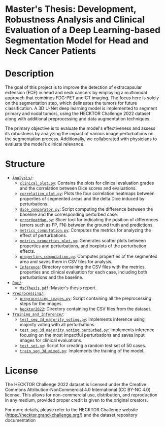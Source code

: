 # Master's Thesis: Development, Robustness Analysis and Clinical Evaluation of a Deep Learning-based Segmentation Model for Head and Neck Cancer Patients

# Description
The goal of this project is to improve the detection of extracapsular extension (ECE) in head and neck cancers by employing a multimodal approach that combines FDG-PET and CT imaging. 
The focus here is solely on the segmentation step, which delineates the tumors for future classification.
A 3D U-Net deep learning model is implemented to segment primary and nodal tumors, using the HECKTOR Challenge 2022 dataset along with additional preprocessing and data augmentation techniques.

The primary objective is to evaluate the model's effectiveness and assess its robustness by analyzing the impact of various image perturbations on the segmentation process. Additionally, we collaborated with physicians to evaluate the model’s clinical relevance.

# Structure

 * [`Analysis/`](Analysis/):
     * [`clinical_plot.py`](Analysis/clinical_plot.py): Contains the plots for clinical evaluation grades and the correlation between Dice scores and evaluations.
     * [`correlation_plot.py`](Analysis/correlation_plot.py): Plots the four correlation heatmaps between properties of segmented areas and the delta Dice induced by perturbations.
     * [`dice_comparator.py`](Analysis/dice_comparator.py): Script computing the difference between the baseline and the corresponding perturbed case.
     * [`errorHeatMap.py`](Analysis/errorHeatMap.py): Slicer tool for indicating the position of differences (errors such as FP, FN) between the ground truth and predictions.
     * [`metrics_computation.py`](Analysis/metrics_computation.py): Computes the metrics for analyzing the effect of perturbations.
     * [`metrics_properties_plot.py`](Analysis/metrics_properties_plot.py): Generates scatter plots between properties and perturbations, and boxplots of the perturbation effects.
     * [`properties_computation.py`](Analysis/properties_computation.py): Computes properties of the segmented area and saves them in CSV files for analysis.
     * [`Inference`](Analysis/Inference): Directory containing the CSV files with the metrics, properties and clinical evaluation for each case, including both perturbations and the baseline.
 * [`Doc/`](Doc/):
     * [`MscThesis.pdf`](Doc/MscThesis.pdf): Master's thesis report.
 * [`Preprocessing/`](Preprocessing/):
     * [`preprocessing_images.py`](Preprocessing/preprocessing_images.py): Script containing all the preprocessing steps for the images.
     * [`hecktor2022`](Preprocessing/hecktor2022): Directory containing the CSV files from the dataset.
 * [`Training_and_Inference/`](Training_and_Inference/):
     * [`test_seg_3d_majority_voting.py`](Training_and_Inference/test_seg_3d_majority_voting.py): Implements inference using majority voting with all perturbations.
     * [`test_seg_3d_majority_voting_perturbed.py`](Training_and_Inference/test_seg_3d_majority_voting_perturbed.py): Implements inference focusing on the most impactful perturbations and saves input images for clinical evaluations.
     * [`test_set.py`](Training_and_Inference/test_set.py): Script for creating a random test set of 50 cases.
     * [`train_seg_3d_mixed.py`](Training_and_Inference/train_seg_3d_mixed.py): Implements the training of the model.

# License
The HECKTOR Challenge 2022 dataset is licensed under the Creative Commons Attribution-NonCommercial 4.0 International (CC BY-NC 4.0) license. This allows for non-commercial use, distribution, and reproduction in any medium, provided proper credit is given to the original creators.

For more details, please refer to the HECKTOR Challenge website (https://hecktor.grand-challenge.org/) and the dataset repository documentation​


